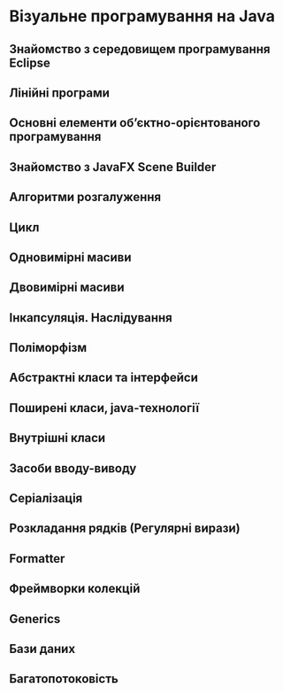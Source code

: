 # Візуальне програмування на Java

## Знайомство з середовищем програмування Eclipse
## Лінійні програми
## Основні елементи об’єктно-орієнтованого програмування
## Знайомство з JavaFX Scene Builder
## Алгоритми розгалуження
## Цикл
## Одновимірні масиви
## Двовимірні масиви
## Інкапсуляція. Наслідування
## Поліморфізм
## Абстрактні класи та інтерфейси
## Поширені класи, java-технології
## Внутрішні класи
## Засоби вводу-виводу
## Серіалізація
## Розкладання рядків (Регулярні вирази)
## Formatter
## Фреймворки колекцій
## Generics
## Бази даних
## Багатопотоковість
